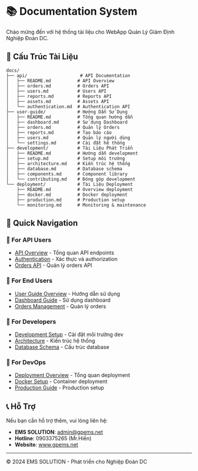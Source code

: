 # 📚 Documentation System

Chào mừng đến với hệ thống tài liệu cho WebApp Quản Lý Giám Định Nghiệp Đoàn DC.

## 📁 Cấu Trúc Tài Liệu

```
docs/
├── api/                    # API Documentation
│   ├── README.md          # API Overview
│   ├── orders.md          # Orders API
│   ├── users.md           # Users API
│   ├── reports.md         # Reports API
│   ├── assets.md          # Assets API
│   └── authentication.md  # Authentication API
├── user-guide/            # Hướng Dẫn Sử Dụng
│   ├── README.md          # Tổng quan hướng dẫn
│   ├── dashboard.md       # Sử dụng Dashboard
│   ├── orders.md          # Quản lý Orders
│   ├── reports.md         # Tạo báo cáo
│   ├── users.md           # Quản lý người dùng
│   └── settings.md        # Cài đặt hệ thống
├── development/           # Tài Liệu Phát Triển
│   ├── README.md          # Hướng dẫn development
│   ├── setup.md           # Setup môi trường
│   ├── architecture.md    # Kiến trúc hệ thống
│   ├── database.md        # Database schema
│   ├── components.md      # Component library
│   └── contributing.md    # Đóng góp development
└── deployment/            # Tài Liệu Deployment
    ├── README.md          # Overview deployment
    ├── docker.md          # Docker deployment
    ├── production.md      # Production setup
    └── monitoring.md      # Monitoring & maintenance
```

## 🚀 Quick Navigation

### 📡 For API Users
- [API Overview](./api/README.md) - Tổng quan API endpoints
- [Authentication](./api/authentication.md) - Xác thực và authorization
- [Orders API](./api/orders.md) - Quản lý orders API

### 👥 For End Users
- [User Guide Overview](./user-guide/README.md) - Hướng dẫn sử dụng
- [Dashboard Guide](./user-guide/dashboard.md) - Sử dụng dashboard
- [Orders Management](./user-guide/orders.md) - Quản lý orders

### 🔧 For Developers
- [Development Setup](./development/setup.md) - Cài đặt môi trường dev
- [Architecture](./development/architecture.md) - Kiến trúc hệ thống
- [Database Schema](./development/database.md) - Cấu trúc database

### 🚀 For DevOps
- [Deployment Overview](./deployment/README.md) - Tổng quan deployment
- [Docker Setup](./deployment/docker.md) - Container deployment
- [Production Guide](./deployment/production.md) - Production setup

## 📞 Hỗ Trợ

Nếu bạn cần hỗ trợ thêm, vui lòng liên hệ:

- **EMS SOLUTION**: admin@gpems.net
- **Hotline**: 0903375265 (Mr.Hiền)
- **Website**: www.gpems.net

---

© 2024 EMS SOLUTION - Phát triển cho Nghiệp Đoàn DC